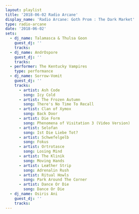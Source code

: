 ```yaml
---
layout: playlist
title: '2018-06-02 Radio Arcane'
display_name: 'Radio Arcane: Goth Prom : The Dark Market'
type: radio-arcane
date: '2018-06-02'
sets:
  - dj_name: Talamasca & Thulsa Goon
    guest_dj: ''
    tracks:
  - dj_name: AndrOspore
    guest_dj: ''
    tracks:
  - performer: The Kentucky Vampires
    type: performance
  - dj_name: Sorrow-Vomit
    guest_dj: ''
    tracks:
      - artist: Ash Code
        song: Icy Cold
      - artist: The Frozen Autumn
        song: There's No Time To Recall
      - artist: Clan of Xymox
        song: Back Door
      - artist: Die Form
        song: Phenomena of Visitation 3 (Video Version)
      - artist: Selofan
        song: Ist Die Liebe Tot?
      - artist: Schwefelgelb
        song: Fokus
      - artist: Ortrotasce
        song: Losing Mind
      - artist: The Klinik
        song: Moving Hands
      - artist: Leæther Strip
        song: Adrenalin Rush
      - artist: Ritual Howls
        song: Park Around The Corner
      - artist: Dance Or Die
        song: Dance Or Die
  - dj_name: Osiris Ani
    guest_dj: ''
    tracks:
---
```

